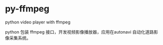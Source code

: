 # py-ffmpeg
python video player with  ffmpeg 

python 包装 ffmpeg 接口，开发视频影像播放器，应用在autonavi 自动化道路影像采集系统。
